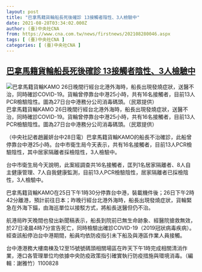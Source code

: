 ```yaml
---
layout: post
title: "巴拿馬籍貨輪船長死後確診 13接觸者陰性、3人檢驗中"
date: 2021-08-28T03:34:02.000Z
author: (臺)中央社CNA
from: https://www.cna.com.tw/news/firstnews/202108280046.aspx
tags: [ (臺)中央社CNA ]
categories: [ (臺)中央社CNA ]
---
```

<!--1630121642000-->
[巴拿馬籍貨輪船長死後確診 13接觸者陰性、3人檢驗中](https://www.cna.com.tw/news/firstnews/202108280046.aspx)
------

<div>
<div class="fullPic"><div class="floatImg center"><div class="BGimgWrap" style="--aspect-ratio:1358/768;"><picture><source media="(max-width: 414px)" srcset="https://imgcdn.cna.com.tw/www/WebPhotos/800/20210828/1358x768_775731206830.jpg"><source media="(min-width: 413px)" srcset="https://imgcdn.cna.com.tw/www/WebPhotos/1024/20210828/1358x768_775731206830.jpg"><img src="https://images.weserv.nl/?url=imgcdn.cna.com.tw/www/WebPhotos/800/20210828/1358x768_775731206830.jpg" alt="巴拿馬籍貨輪KAMO 26日晚間行經台北港外海時，船長出現發燒症狀，送醫不治，同時確診COVID-19。貨輪曾停靠台中港25小時，共有16名接觸者，目前13人PCR檢驗陰性。圖為27日台中港務分公司消毒碼頭。（民眾提供）" srcset="https://imgcdn.cna.com.tw/www/WebPhotos/800/20210828/1358x768_775731206830.jpg 414w, https://imgcdn.cna.com.tw/www/WebPhotos/1024/20210828/1358x768_775731206830.jpg 1024w"></picture></div><div class="picinfo">巴拿馬籍貨輪KAMO 26日晚間行經台北港外海時，船長出現發燒症狀，送醫不治，同時確診COVID-19。貨輪曾停靠台中港25小時，共有16名接觸者，目前13人PCR檢驗陰性。圖為27日台中港務分公司消毒碼頭。（民眾提供）</div></div></div><div></div><div class="paragraph"><p>（中央社記者趙麗妍台中28日電）巴拿馬籍貨輪KAMO的船長不治確診，此船曾停靠台中港25小時。台中市衛生局今天表示，共有16名接觸者，目前13人PCR檢驗陰性，其中居家隔離者採檢陰性，3人檢驗中。</p><p>台中市衛生局今天說明，此案經調查共16名接觸者，匡列1名居家隔離者、8人自主健康管理、7人自我健康監測，目前13人PCR檢驗陰性，居家隔離者已採檢陰性，3人檢驗中。</p><p>巴拿馬籍貨輪KAMO在25日下午1時30分停靠台中港，裝載機件後；26日下午2時42分離港，預計前往日本；昨晚行經台北港外海時，船長出現發燒症狀，貨輪緊急在外海下錨，由海巡單位以接駁方式，將船長送醫但仍不治。</p><p>航港局昨天晚間也發出新聞稿表示，船長到院前已無生命跡象、經醫院搶救無效，於27日凌晨4時7分宣告死亡，同時檢驗出確診COVID-19（2019冠狀病毒疾病）。經查該船停泊台中港期間，船員均依防疫指引未下船及與港區作業人員接觸。</p><p>台中港港務大樓南棟及12至15號號碼頭相關場區在昨天下午1時完成相關清消作業，港口各管理單位均依據中央防疫政策指引確實執行防疫措施與環境消毒。（編輯：謝雅竹）1100828</p></div>
</div>

